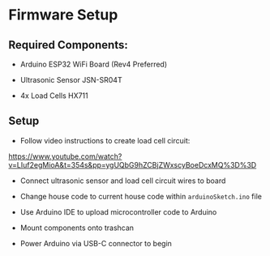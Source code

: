 # Firmware Setup

## Required Components:
- Arduino ESP32 WiFi Board (Rev4 Preferred)

- Ultrasonic Sensor JSN-SR04T

- 4x Load Cells HX711

## Setup
- Follow video instructions to create load cell circuit:

https://www.youtube.com/watch?v=LIuf2egMioA&t=354s&pp=ygUQbG9hZCBjZWxscyBoeDcxMQ%3D%3D

- Connect ultrasonic sensor and load cell circuit wires to board

- Change house code to current house code within `arduinoSketch.ino` file

- Use Arduino IDE to upload microcontroller code to Arduino

- Mount components onto trashcan

- Power Arduino via USB-C connector to begin